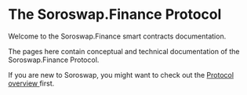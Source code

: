 # The Soroswap.Finance Protocol

Welcome to the Soroswap.Finance smart contracts documentation.

The pages here contain conceptual and technical documentation of the Soroswap.Finance Protocol.

If you are new to Soroswap, you might want to check out the [Protocol overview ](01-protocol-overview/)first.
